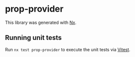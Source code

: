 # prop-provider

This library was generated with [Nx](https://nx.dev).

## Running unit tests

Run `nx test prop-provider` to execute the unit tests via [Vitest](https://vitest.dev/).
